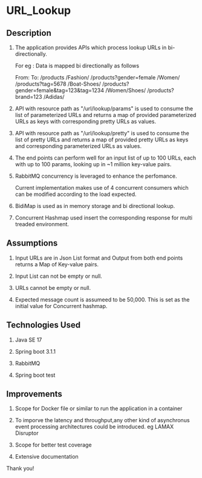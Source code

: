 # URL_Lookup


Description
-------------

1. The application provides APIs which process lookup URLs in bi-directionally.
   
   For eg : Data is mapped bi directionally as follows
   
    From:                                         To:
/products                                       /Fashion/
/products?gender=female                         /Women/
/products?tag=5678                              /Boat-Shoes/
/products?gender=female&tag=123&tag=1234         /Women/Shoes/
/products?brand=123                              /Adidas/


3. API with resource path as "/url/lookup/params" is used to consume the list of parameterized URLs and returns a map of provided parameterized URLs as keys
   with corresponding pretty URLs as values.
   
4. API with resource path as "/url/lookup/pretty" is used to consume the list of pretty URLs and returns a map of provided pretty URLs as keys and corresponding 
   parameterized URLs as values.

3. The end points can perform well for an input list of up to 100 URLs, each with up to 100 params, looking up in ~1 million key-value pairs.
     
4. RabbitMQ concurrency is leveraged to enhance the perfomance.
     
     Current implementation makes use of 4 concurrent consumers which can be modified according to the load expected.
   
6. BidiMap is used as in memory storage and bi directional lookup.
   
7. Concurrent Hashmap used insert the corresponding response for multi treaded environment.

Assumptions
--------------

1. Input URLs are in Json List format and Output from both end points returns a Map of Key-value pairs.

2. Input List can not be empty or null.

3. URLs cannot be empty or null.

4. Expected message count is assumeed to be 50,000. This is set as the initial value for Concurrent hashmap.


Technologies Used
-----------------

1. Java SE 17

2. Spring boot 3.1.1

3. RabbitMQ

4. Spring boot test

Improvements
------------
1. Scope for Docker file or similar to run the application in a container

2. To imporve the latency and throughput,any other kind of asynchronus event processing architectures could be introduced. eg  LAMAX Disruptor
 
3. Scope for better test coverage

4. Extensive documentation
 

 
 Thank you!
